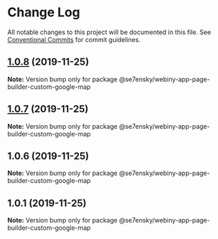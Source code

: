 # Change Log

All notable changes to this project will be documented in this file.
See [Conventional Commits](https://conventionalcommits.org) for commit guidelines.

## [1.0.8](https://github.com/SE7ENSKY/se7ensky-webiny-plugins/compare/@se7ensky/webiny-app-page-builder-custom-google-map@1.0.7...@se7ensky/webiny-app-page-builder-custom-google-map@1.0.8) (2019-11-25)

**Note:** Version bump only for package @se7ensky/webiny-app-page-builder-custom-google-map





## [1.0.7](https://github.com/SE7ENSKY/se7ensky-webiny-plugins/compare/@se7ensky/webiny-app-page-builder-custom-google-map@1.0.6...@se7ensky/webiny-app-page-builder-custom-google-map@1.0.7) (2019-11-25)

**Note:** Version bump only for package @se7ensky/webiny-app-page-builder-custom-google-map





## 1.0.6 (2019-11-25)

**Note:** Version bump only for package @se7ensky/webiny-app-page-builder-custom-google-map





## 1.0.1 (2019-11-25)

**Note:** Version bump only for package @se7ensky/webiny-app-page-builder-custom-google-map
